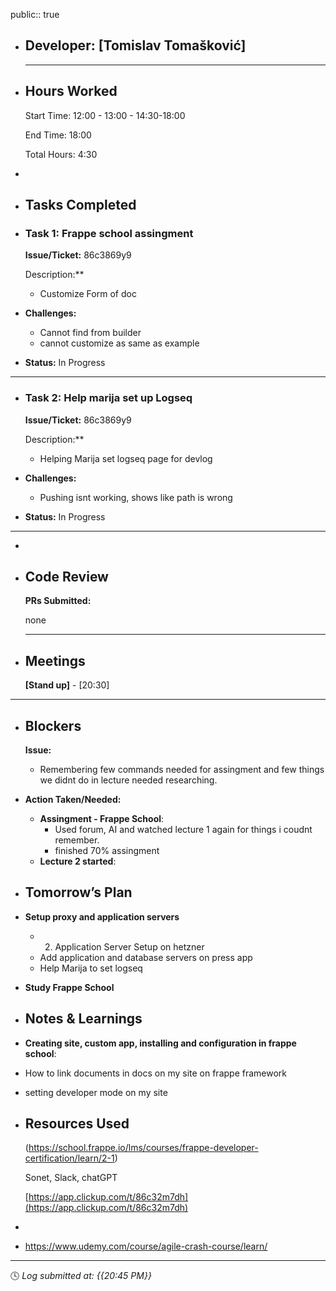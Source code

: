 public:: true

- ## Developer: [Tomislav Tomašković]
  
  ---
- ## Hours Worked
  
  Start Time: 12:00 - 13:00 - 14:30-18:00 
  
  End Time: 18:00
  
  Total Hours: 4:30
-
- ## Tasks Completed
- ### Task 1:  Frappe school assingment
  
  **Issue/Ticket:** 86c3869y9
  
  Description:**
	- Customize Form of doc
- **Challenges:**
	- Cannot find from builder
	- cannot customize as same as example
- **Status:**  In Progress
- ---
- ### Task 2:  Help marija set up Logseq
  
  **Issue/Ticket:** 86c3869y9
  
  Description:**
	- Helping Marija set logseq page for devlog
- **Challenges:**
	- Pushing isnt working, shows like path is wrong
- **Status:**  In Progress
- ---
-
- ## Code Review
  
  **PRs Submitted:**
  
  none
  
  ---
- ## Meetings
  
  **[Stand up]** - [20:30]
- ---
- ## Blockers
  
  **Issue:**
	- Remembering few commands needed for assingment and few things we didnt do in lecture needed researching.
- **Action Taken/Needed:**
	- **Assingment - Frappe School**:
		- Used forum, AI and watched lecture 1 again for things i coudnt remember.
		- finished 70% assingment
	- **Lecture 2 started**:
- ## Tomorrow’s Plan
- **Setup proxy and application servers**
	- 2. Application Server Setup on hetzner
	- Add application and database servers on press app
	- Help Marija to set logseq
- **Study Frappe School**
- ## Notes & Learnings
- **Creating site, custom app, installing and configuration in frappe school**:
- How to link documents in docs on my site on frappe framework
- setting developer mode on my site
- ## Resources Used
  
  (https://school.frappe.io/lms/courses/frappe-developer-certification/learn/2-1)
  
  Sonet, Slack, chatGPT
  
  [https://app.clickup.com/t/86c32m7dh](https://app.clickup.com/t/86c32m7dh)
-
- https://www.udemy.com/course/agile-crash-course/learn/
- ---
  
  🕓 *Log submitted at: {{20:45 PM}}*